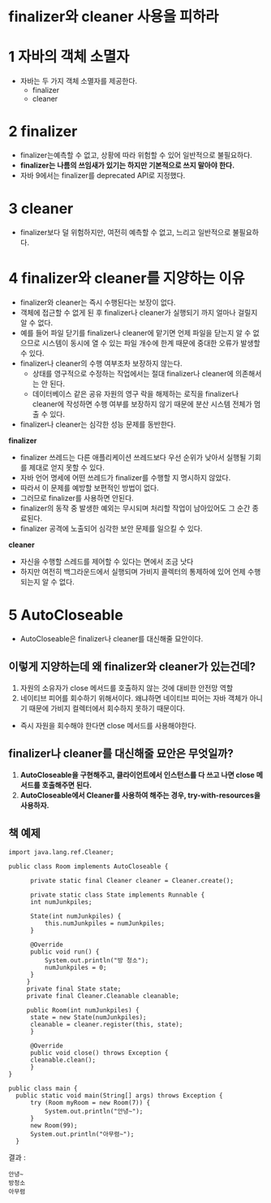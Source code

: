 # finalizer와 cleaner 사용을 피하라



# 1 자바의 객체 소멸자

- 자바는 두 가지 객체 소멸자를 제공한다.
  - finalizer
  - cleaner




# 2 finalizer

- finalizer는예측할 수 없고, 상황에 따라 위험할 수 있어 일반적으로 불필요하다.
- **finalizer는 나름의 쓰임새가 있기는 하지만 기본적으로 쓰지 말아야 한다.**
- 자바 9에서는 finalizer를 deprecated API로 지정했다.



# 3 cleaner

-  finalizer보다 덜 위험하지만, 여전히 예측할 수 없고, 느리고 일반적으로 불필요하다.



# 4 finalizer와 cleaner를 지양하는 이유

- finalizer와 cleaner는 즉시 수행된다는 보장이 없다.
- 객체에 접근할 수 없게 된 후 finalizer나 cleaner가 실행되기 까지 얼마나 걸릴지 알 수 없다.
- 예를 들어 파일 닫기를 finalizer나 cleaner에 맡기면 언제 파일을 닫는지 알 수 없으므로 시스템이 동시에 열 수 있는 파일 개수에 한계 때문에 중대한 오류가 발생할 수 있다.
- finalizer나 cleaner의 수행 여부조차 보장하지 않는다.
  - 상태를 영구적으로 수정하는 작업에서는 절대 finalizer나 cleaner에 의존해서는 안 된다.
  - 데이터베이스 같은 공유 자원의 영구 락을 해제하는 로직을 finalizer나 cleaner에 작성하면 수행 여부를 보장하지 않기 때문에 분산 시스템 전체가 멈출 수 있다.
- finalizer나 cleaner는 심각한 성능 문제를 동반한다.



**finalizer**

- finalizer 쓰레드는 다른 애플리케이션 쓰레드보다 우선 순위가 낮아서 실행될 기회를 제대로 얻지 못할 수 있다.
- 자바 언어 명세에 어떤 쓰레드가 finalizer를 수행할 지 명시하지 않았다.
- 따라서 이 문제를 예방할 보편적인 방법이 없다.
- 그러므로 finalizer를 사용하면 안된다.
- finalizer의 동작 중 발생한 예외는 무시되며 처리할 작업이 남아있어도 그 순간 종료된다.
- finalizer 공격에 노출되어 심각한 보안 문제를 일으킬 수 있다.



**cleaner**

- 자신을 수행할 스레드를 제어할 수 있다는 면에서 조금 낫다
- 하지만 여전히 백그라운드에서 실행되며 가비지 콜렉터의 통제하에 있어 언제 수행되는지 알 수 없다.



# 5 AutoCloseable

- AutoCloseable은 finalizer나 cleaner를 대신해줄 묘안이다.



## 이렇게 지양하는데 왜 finalizer와 cleaner가 있는건데?

1. 자원의 소유자가 close 메서드를 호출하지 않는 것에 대비한 안전망 역할
2. 네이티브 피어를 회수하기 위해서이다. 왜냐하면 네이티브 피어는 자바 객체가 아니기 때문에 가비지 컬렉터에서 회수하지 못하기 때문이다.

- 즉시 자원을 회수해야 한다면 close 메서드를 사용해야한다.



## finalizer나 cleaner를 대신해줄 묘안은 무엇일까?

1. **AutoCloseable을 구현해주고, 클라이언트에서 인스턴스를 다 쓰고 나면 close 메서드를 호출해주면 된다.**
2. **AutoCloseable에서 Cleaner를 사용하여 해주는 경우, try-with-resources을 사용하자.**



## 책 예제

```
import java.lang.ref.Cleaner;  
  
public class Room implements AutoCloseable {  
  
      private static final Cleaner cleaner = Cleaner.create();  
      
      private static class State implements Runnable {  
      int numJunkpiles;  
      
      State(int numJunkpiles) {  
	      this.numJunkpiles = numJunkpiles;  
      }  
      
      @Override  
      public void run() {  
	      System.out.println("방 청소");  
	      numJunkpiles = 0;  
      }  
     }  
     private final State state;  
     private final Cleaner.Cleanable cleanable;  
      
     public Room(int numJunkpiles) {  
      state = new State(numJunkpiles);  
      cleanable = cleaner.register(this, state);  
      }  
      
      @Override  
      public void close() throws Exception {  
      cleanable.clean();  
      }  
}

public class main {  
  public static void main(String[] args) throws Exception {  
      try (Room myRoom = new Room(7)) {
	      System.out.println("안녕~");
	  }
	  new Room(99);
	  System.out.println("아무렴~");
  }
```

결과 :

```
안녕~
방청소
아무렴
```